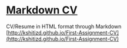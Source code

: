 # [Markdown CV](http://kshitizd.github.io/First-Assignment-CV)
CV/Resume in HTML format through Markdown   
[http://kshitizd.github.io/First-Assignment-CV](http://kshitizd.github.io/First-Assignment-CV)

